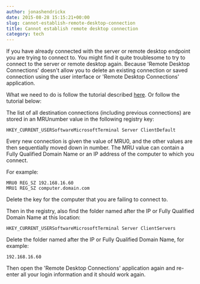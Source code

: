 ```yaml
---
author: jonashendrickx
date: 2015-08-28 15:15:21+00:00
slug: cannot-establish-remote-desktop-connection
title: Cannot establish remote desktop connection
category: tech
---
```

If you have already connected with the server or remote desktop endpoint you are trying to connect to. You might find it quite troublesome to try to connect to the server or remote desktop again. Because 'Remote Desktop Connections' doesn't allow you to delete an existing connection or saved connection using the user interface or 'Remote Desktop Connections' application.

What we need to do is follow the tutorial described [here](https://support.microsoft.com/en-us/kb/312169). Or follow the tutorial below:

The list of all destination connections (including previous connections) are stored in an MRUnumber value in the following registry key:

    
    HKEY_CURRENT_USERSoftwareMicrosoftTerminal Server ClientDefault


Every new connection is given the value of MRU0, and the other values are then sequentially moved down in number. The MRU value can contain a Fully Qualified Domain Name or an IP address of the computer to which you connect.

For example:

    
    MRU0 REG_SZ 192.168.16.60
    MRU1 REG_SZ computer.domain.com


Delete the key for the computer that you are failing to connect to.

Then in the registry, also find the folder named after the IP or Fully Qualified Domain Name at this location:

    
    HKEY_CURRENT_USERSoftwareMicrosoftTerminal Server ClientServers


Delete the folder named after the IP or Fully Qualified Domain Name, for example:

    
    192.168.16.60


Then open the 'Remote Desktop Connections' application again and re-enter all your login information and it should work again.

